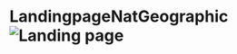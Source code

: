 # LandingpageNatGeographic![Landing page ](https://user-images.githubusercontent.com/79287503/110264220-8bf7e380-7f97-11eb-9c41-87cec30fd4a7.png)
